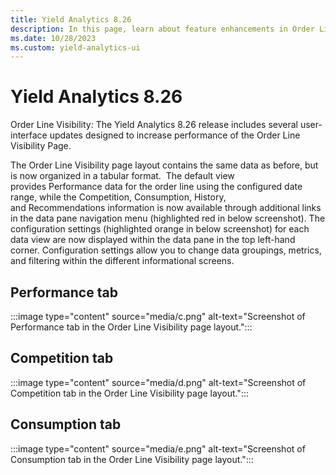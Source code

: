 ```yaml
---
title: Yield Analytics 8.26
description: In this page, learn about feature enhancements in Order Line Visibility Page.  
ms.date: 10/28/2023
ms.custom: yield-analytics-ui
---
```


# Yield Analytics 8.26

Order Line Visibility: The Yield Analytics 8.26 release includes several user-interface updates designed to increase performance of the Order Line Visibility Page.

The Order Line Visibility page layout contains the same data as before, but is now organized in a tabular format.  The default view provides Performance data for the order line using the configured date range, while the Competition, Consumption, History, and Recommendations information is now available through additional links in the data pane navigation menu (highlighted red in below screenshot). The configuration settings (highlighted orange in below screenshot) for each data view are now displayed within the data pane in the top left-hand corner. Configuration settings allow you to change data groupings, metrics, and filtering within the different informational screens.

## Performance tab

:::image type="content" source="media/c.png" alt-text="Screenshot of Performance tab in the Order Line Visibility page layout.":::

## Competition tab

:::image type="content" source="media/d.png" alt-text="Screenshot of Competition tab in the Order Line Visibility page layout.":::

## Consumption tab

:::image type="content" source="media/e.png" alt-text="Screenshot of Consumption tab in the Order Line Visibility page layout.":::
